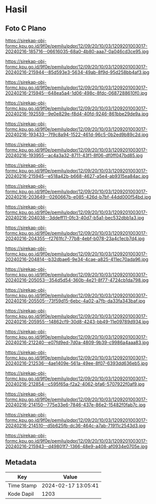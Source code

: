 # Hasil

## Foto C Plano

https://sirekap-obj-formc.kpu.go.id/9f0e/pemilu/pdpr/12/09/20/10/03/1209201003017-20240216-185716--06616035-68a0-4b80-aaa7-0a046cd3ce95.jpg

https://sirekap-obj-formc.kpu.go.id/9f0e/pemilu/pdpr/12/09/20/10/03/1209201003017-20240216-215944--85d593e3-5634-49ab-8f9d-95d258bb4af3.jpg

https://sirekap-obj-formc.kpu.go.id/9f0e/pemilu/pdpr/12/09/20/10/03/1209201003017-20240216-215945--648ea5a4-1d06-498c-8fdc-0687288610f0.jpg

https://sirekap-obj-formc.kpu.go.id/9f0e/pemilu/pdpr/12/09/20/10/03/1209201003017-20240216-192559--9e0e829e-f8d4-40fd-9246-861bbe29de9a.jpg

https://sirekap-obj-formc.kpu.go.id/9f0e/pemilu/pdpr/12/09/20/10/03/1209201003017-20240216-193433--7f9c8a94-1522-461d-96c5-0b2ed9b89c2d.jpg

https://sirekap-obj-formc.kpu.go.id/9f0e/pemilu/pdpr/12/09/20/10/03/1209201003017-20240216-193955--ac4a3a32-8711-43f1-8f06-df0ff047bd85.jpg

https://sirekap-obj-formc.kpu.go.id/9f0e/pemilu/pdpr/12/09/20/10/03/1209201003017-20240216-215945--e518a42b-b668-4627-a5e4-ab9315ea84ac.jpg

https://sirekap-obj-formc.kpu.go.id/9f0e/pemilu/pdpr/12/09/20/10/03/1209201003017-20240216-203649--0260667b-e085-426d-b7bf-44dd000f54bd.jpg

https://sirekap-obj-formc.kpu.go.id/9f0e/pemilu/pdpr/12/09/20/10/03/1209201003017-20240216-204038--3ddeff11-0fc3-40d7-b5a1-bec532dbb1a3.jpg

https://sirekap-obj-formc.kpu.go.id/9f0e/pemilu/pdpr/12/09/20/10/03/1209201003017-20240216-204355--f2761fc7-77b8-4ebf-b078-23a4c1ecb7d4.jpg

https://sirekap-obj-formc.kpu.go.id/9f0e/pemilu/pdpr/12/09/20/10/03/1209201003017-20240216-204814--b32dbae6-9e34-4cae-a825-411ec70ada96.jpg

https://sirekap-obj-formc.kpu.go.id/9f0e/pemilu/pdpr/12/09/20/10/03/1209201003017-20240216-205053--354d5d54-360b-4e21-8f77-4724cb1da798.jpg

https://sirekap-obj-formc.kpu.go.id/9f0e/pemilu/pdpr/12/09/20/10/03/1209201003017-20240216-205505--73f59d15-6ebc-4a02-a7fb-da33fa343baf.jpg

https://sirekap-obj-formc.kpu.go.id/9f0e/pemilu/pdpr/12/09/20/10/03/1209201003017-20240216-205955--14862cf9-30d8-4243-bb49-11e09789d934.jpg

https://sirekap-obj-formc.kpu.go.id/9f0e/pemilu/pdpr/12/09/20/10/03/1209201003017-20240216-212240--e07fd9ed-7d0a-4809-9b39-c9986a4aaa83.jpg

https://sirekap-obj-formc.kpu.go.id/9f0e/pemilu/pdpr/12/09/20/10/03/1209201003017-20240216-212536--4ae1409e-561a-49ee-8f07-6393dd636eb5.jpg

https://sirekap-obj-formc.kpu.go.id/9f0e/pemilu/pdpr/12/09/20/10/03/1209201003017-20240216-212854--c595f65a-f2a2-4062-bfa6-5707922f0af9.jpg

https://sirekap-obj-formc.kpu.go.id/9f0e/pemilu/pdpr/12/09/20/10/03/1209201003017-20240216-214150--775e33e6-7846-437e-86e2-15482f0fab7c.jpg

https://sirekap-obj-formc.kpu.go.id/9f0e/pemilu/pdpr/12/09/20/10/03/1209201003017-20240216-214510--d5b625fb-dc36-464c-a7ab-71911c2543d3.jpg

https://sirekap-obj-formc.kpu.go.id/9f0e/pemilu/pdpr/12/09/20/10/03/1209201003017-20240216-215943--d49801f7-1366-48e9-a408-af0934e0705e.jpg


## Metadata

| Key        | Value               |
| ---------- | ------------------- |
| Time Stamp | 2024-02-17 13:05:41 |
| Kode Dapil | 1203                |



